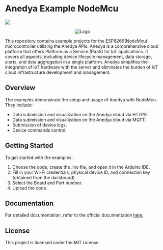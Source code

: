 # Anedya Example NodeMcu

[<img src="https://img.shields.io/badge/Anedya-Documentation-blue?link=https%3A%2F%2Fdocs.anedya.io">](https://docs.anedya.io)

<p align="center">
    <img src="https://encrypted-tbn0.gstatic.com/images?q=tbn:ANd9GcRmAlgiLhWiZb81tWYDrQ4ApVKXPyjuuN3XQMwgPJKJUhTmAVx5XOrkzZECCKgzl0i43g&usqp=CAU" alt="Logo">
</p>
This repository contains example projects for the ESP8266(NodeMcu) microcontroller utilizing the Anedya APIs. Anedya is a comprehensive cloud platform that offers Platform as a Service (PaaS) for IoT applications. It covers all aspects, including device lifecycle management, data storage, alerts, and data aggregation in a single platform. Anedya simplifies the integration of IoT hardware with the server and eliminates the burden of IoT cloud infrastructure development and management.

## Overview

The examples demonstrate the setup and usage of Anedya with NodeMcu. They include:

- Data submission and visualization on the Anedya cloud via HTTPS.
- Data submission and visualization on the Anedya cloud via MQTT.
- Submission of device logs.
- Device commands control.

## Getting Started

To get started with the examples:

1. Choose the code, create the .ino file, and open it in the Arduino IDE.
2. Fill in your Wi-Fi credentials, physical device ID, and connection key (obtained from the dashboard).
3. Select the Board and Port number.
4. Upload the code.

## Documentation

For detailed documentation, refer to the official documentation [here](https://docs.anedya.io/).

## License

This project is licensed under the MIT License.
